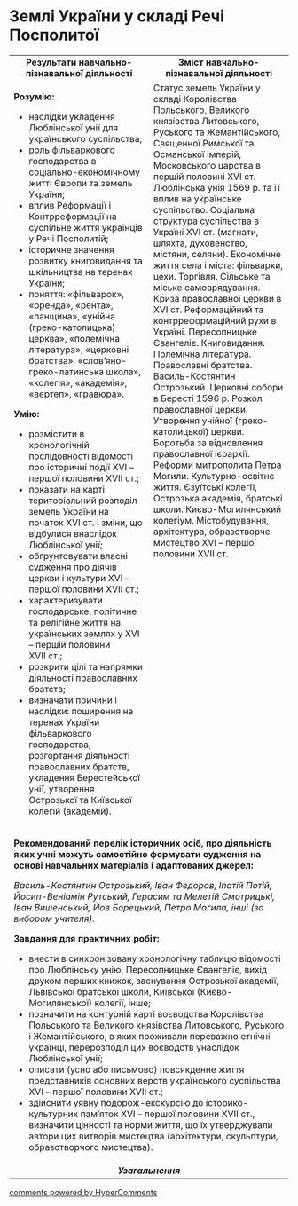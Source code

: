 <div id="hypercomments_widget" class="js-hypercomments-widget invisible"></div>

# Землі України у складі Речі Посполитої

<table>
<tr>
<td width="50%" align="center"><b>Результати навчально-пізнавальної діяльності</b></td> 
<td width="50%" align="center"><b>Зміст навчально-пізнавальної діяльності</b></td>
</tr>
<tr>
<td width="50%" style="vertical-align:top !important;">
<p><strong>Розумію:</strong></p>
<ul>
<li>наслідки укладення Люблінської унії для українського суспільства;</li>
<li>роль фільваркового господарства в соціально-економічному житті Європи та земель України;</li>
<li>вплив Реформації і Контрреформації на суспільне життя українців у Речі Посполитій;</li>
<li>історичне значення розвитку книговидання та шкільництва на теренах України;</li>
<li>поняття: &laquo;фільварок&raquo;, &laquo;оренда&raquo;, &laquo;рента&raquo;, &laquo;панщина&raquo;, &laquo;унійна (греко-католицька) церква&raquo;, &laquo;полемічна література&raquo;, &laquo;церковні братства&raquo;, &laquo;слов&rsquo;яно-греко-латинська школа&raquo;, &laquo;колегія&raquo;, &laquo;академія&raquo;, &laquo;вертеп&raquo;, &laquo;гравюра&raquo;.</li>
</ul>
<p><strong>Умію:</strong></p>
<ul>
<li>розмістити в хронологічній послідовності відомості про історичні події XVІ &ndash; першої половини XVІІ&nbsp;ст.;</li>
<li>показати на карті територіальний розподіл земель України на початок XVІ&nbsp;ст. і зміни, що відбулися внаслідок Люблінської унії;</li>
<li>обґрунтовувати власні судження про діячів церкви і культури XVІ &ndash; першої половини XVІІ&nbsp;ст.;</li>
<li>характеризувати господарське, політичне та релігійне життя на українських землях у XVІ &ndash; першій половини XVІІ&nbsp;ст.;</li>
<li>розкрити цілі та напрямки діяльності православних братств;</li>
<li>визначати причини і наслідки: поширення на теренах України фільваркового господарства, розгортання діяльності православних братств, укладення Берестейської унії, утворення Острозької та Київської колегій (академій).</li>
</ul>
</td>
<td width="50%" style="vertical-align:top !important;">
Статус земель України у складі Королівства Польського, Великого князівства Литовського, Руського та Жемантійського, Священної Римської та Османської імперій, Московського царства в першій половині XVІ ст. Люблінська унія 1569 р. та її вплив на українське суспільство. Соціальна структура суспільства в Україні XVІ ст. (магнати, шляхта, духовенство, містяни, селяни). Економічне життя села і міста: фільварки, цехи. Торгівля. Сільське та міське самоврядування. Криза православної церкви в XVІ ст. Реформаційний та контрреформаційний рухи в Україні. Пересопницьке Євангеліє. Книговидання. Полемічна література. Православні братства. Василь-Костянтин Острозький. Церковні собори в Бересті 1596 р. Розкол православної церкви. Утворення унійної (греко-католицької) церкви. Боротьба за відновлення православної ієрархії. Реформи митрополита Петра Могили. Культурно-освітнє життя. Єзуїтські колегії, Острозька академія, братські школи. Києво-Могилянський колегіум. Містобудування, архітектура, образотворче мистецтво XVІ – першої половини XVІІ ст.</td>
</tr>
<tr>
<td colspan="2">
<p><strong>Рекомендований перелік історичних осіб, про діяльність яких учні можуть самостійно формувати судження на основі навчальних матеріалів і адаптованих джерел: </strong></p>
<p><em>Василь-Костянтин Острозький, Іван Федоров, Іпатій Потій, Йосип-Веніамін Рутський, Герасим та Мелетій Смотрицькі, Іван Вишенський, Йов Борецький, Петро Могила, інші (за вибором учителя).</em></p>
<p><strong>Завдання для практичних робіт:</strong></p>
<ul>
<li>внести в синхронізовану хронологічну таблицю відомості про Люблінську унію, Пересопницьке Євангеліє, вихід друком перших книжок, заснування Острозької академії, Львівської братської школи, Київської (Києво-Могилянської) колегії, інше;</li>
<li>позначити на контурній карті воєводства Королівства Польського та Великого князівства Литовського, Руського і Жемантійського, в яких проживали переважно етнічні українці, перерозподіл цих воєводств унаслідок Люблінської унії;</li>
<li>описати (усно або письмово) повсякденне життя представників основних верств українського суспільства XVІ &ndash; першої половини XVІІ&nbsp;ст.;</li>
<li>здійснити уявну подорож-екскурсію до історико-культурних пам&rsquo;яток XVІ &ndash; першої половини XVІІ&nbsp;ст., визначити цінності та норми життя, що їх утверджували автори цих витворів мистецтва (архітектури, скульптури, образотворчого мистецтва).&nbsp;</li>
</ul>
</td>
</tr>
<tr>
<td colspan="2" align="center"><b><i>Узагальнення</i></b></td>
</tr>
</table>

<div class="js-hypercomments-container">
<a href="http://hypercomments.com" class="hc-link" title="comments widget">comments powered by HyperComments</a>
</div>